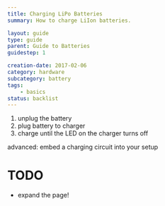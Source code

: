 ```yaml
---
title: Charging LiPo Batteries
summary: How to charge LiIon batteries.

layout: guide
type: guide
parent: Guide to Batteries
guidestep: 1

creation-date: 2017-02-06
category: hardware
subcategory: battery
tags:
    - basics
status: backlist
---
```


1. unplug the battery
2. plug battery to charger
3. charge until the LED on the charger turns off


advanced: embed a charging circuit into your setup

# TODO

- expand the page!

